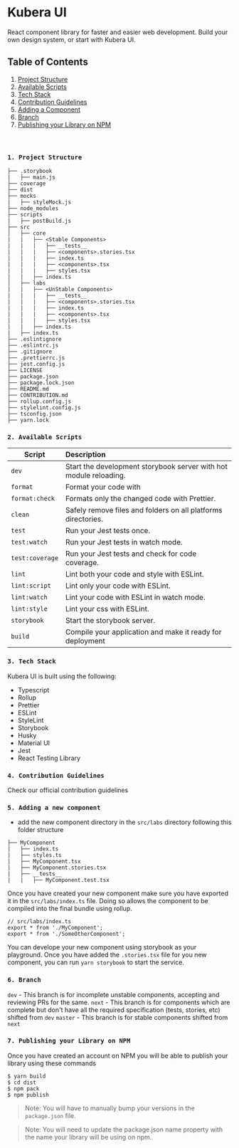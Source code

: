 # Kubera UI

React component library for faster and easier web development. Build your own design system, or start with Kubera UI.

## Table of Contents

1. [Project Structure](#1-project-structure)
2. [Available Scripts](#2-available-scripts)
3. [Tech Stack](#3-tech-stack)
4. [Contribution Guidelines](#4-contribution-guidelines)
5. [Adding a Component](#5-adding-a-new-component)
6. [Branch](#6-branch)
7. [Publishing your Library on NPM](#7-publishing-your-library-on-npm)
<br><br><br>


### `1. Project Structure`

```
├── .storybook
|   ├── main.js
├── coverage
├── dist
├── mocks
|   ├── styleMock.js
├── node_modules
├── scripts
|   ├── postBuild.js
├── src
│   ├── core
|   |   ├── <Stable Components>
|   |   |   ├── __tests__
|   |   |   ├── <components>.stories.tsx
|   |   |   ├── index.ts
|   |   |   ├── <components>.tsx
|   |   |   ├── styles.tsx
|   |   ├── index.ts
│   ├── labs
|   |   ├── <UnStable Components>
|   |   |   ├── __tests__
|   |   |   ├── <components>.stories.tsx
|   |   |   ├── index.ts
|   |   |   ├── <components>.tsx
|   |   |   ├── styles.tsx
|   |   ├── index.ts
|   ├── index.ts
├── .eslintignore
├── .eslintrc.js
├── .gitignore
├── .prettierrc.js
├── jest.config.js
├── LICENSE
├── package.json
├── package.lock.json
├── README.md
├── CONTRIBUTION.md
├── rollup.config.js
├── stylelint.config.js
├── tsconfig.json
├── yarn.lock
```


### `2. Available Scripts`

| Script          | Description                                                                         |
| --------------- | :---------------------------------------------------------------------------------- |
| `dev`           | Start the development storybook server with hot module reloading.                   |
| `format`        | Format your code with                                                               |
| `format:check`  | Formats only the changed code with Prettier.                                        |
| `clean`         | Safely remove files and folders on all platforms directories.                       |
| `test`          | Run your Jest tests once.                                                           |
| `test:watch`    | Run your Jest tests in watch mode.                                                  |
| `test:coverage` | Run your Jest tests and check for code coverage.                                    |
| `lint`          | Lint both your code and style with ESLint.                                          |
| `lint:script`   | Lint only your code with ESLint.                                                    |
| `lint:watch`    | Lint your code with ESLint in watch mode.                                           |
| `lint:style`    | Lint your css with ESLint.                                                          |
| `storybook`     | Start the storybook server.                                                         |
| `build`         | Compile your application and make it ready for deployment                           |


### `3. Tech Stack`

Kubera UI is built using the following:

- Typescript
- Rollup
- Prettier
- ESLint
- StyleLint
- Storybook
- Husky
- Material UI
- Jest
- React Testing Library

### `4. Contribution Guidelines`

Check our official contribution guidelines

### `5. Adding a new component`

- add the new component directory in the `src/labs` directory following this folder structure

```
├── MyComponent
|   ├── index.ts
|   ├── styles.ts
|   ├── MyComponent.tsx
|   ├── MyComponent.stories.tsx
|   ├── __tests__
|   |   ├── MyComponent.test.tsx
```

Once you have created your new component make sure you have exported it in the `src/labs/index.ts` file. Doing so allows the component to be compiled into the final bundle using rollup.

```
// src/labs/index.ts
export * from './MyComponent';
export * from './SomeOtherComponent';
```

You can develope your new component using storybook as your playground. Once you have added the `.stories.tsx` file for you new component, you can run `yarn storybook` to start the service.

### `6. Branch`

`dev` - This branch is for incomplete unstable components, accepting and reviewing PRs for the same.
`next` - This branch is for components which are complete but don't have all the required specification (tests, stories, etc) shifted from `dev`
`master` - This branch is for stable components shifted from `next`

### `7. Publishing your Library on NPM`

Once you have created an account on NPM you will be able to publish your library using these commands

```
$ yarn build
$ cd dist
$ npm pack
$ npm publish
```

> Note: You will have to manually bump your versions in the `package.json` file.

> Note: You will need to update the package.json name property with the name your library will be using on npm.
